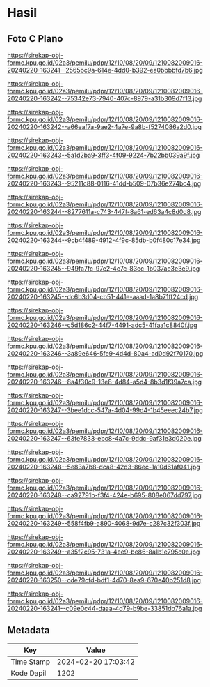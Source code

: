 # Hasil

## Foto C Plano

https://sirekap-obj-formc.kpu.go.id/02a3/pemilu/pdpr/12/10/08/20/09/1210082009016-20240220-163241--2565bc9a-614e-4dd0-b392-ea0bbbbfd7b6.jpg

https://sirekap-obj-formc.kpu.go.id/02a3/pemilu/pdpr/12/10/08/20/09/1210082009016-20240220-163242--75342e73-7940-407c-8979-a31b309d7f13.jpg

https://sirekap-obj-formc.kpu.go.id/02a3/pemilu/pdpr/12/10/08/20/09/1210082009016-20240220-163242--a66eaf7a-9ae2-4a7e-9a8b-f5274086a2d0.jpg

https://sirekap-obj-formc.kpu.go.id/02a3/pemilu/pdpr/12/10/08/20/09/1210082009016-20240220-163243--5a1d2ba9-3ff3-4f09-9224-7b22bb039a9f.jpg

https://sirekap-obj-formc.kpu.go.id/02a3/pemilu/pdpr/12/10/08/20/09/1210082009016-20240220-163243--95211c88-0116-41dd-b509-07b36e274bc4.jpg

https://sirekap-obj-formc.kpu.go.id/02a3/pemilu/pdpr/12/10/08/20/09/1210082009016-20240220-163244--8277611a-c743-447f-8a61-ed63a4c8d0d8.jpg

https://sirekap-obj-formc.kpu.go.id/02a3/pemilu/pdpr/12/10/08/20/09/1210082009016-20240220-163244--9cb4f489-4912-4f9c-85db-b0f480c17e34.jpg

https://sirekap-obj-formc.kpu.go.id/02a3/pemilu/pdpr/12/10/08/20/09/1210082009016-20240220-163245--949fa7fc-97e2-4c7c-83cc-1b037ae3e3e9.jpg

https://sirekap-obj-formc.kpu.go.id/02a3/pemilu/pdpr/12/10/08/20/09/1210082009016-20240220-163245--dc6b3d04-cb51-441e-aaad-1a8b71ff24cd.jpg

https://sirekap-obj-formc.kpu.go.id/02a3/pemilu/pdpr/12/10/08/20/09/1210082009016-20240220-163246--c5d186c2-44f7-4491-adc5-41faa1c8840f.jpg

https://sirekap-obj-formc.kpu.go.id/02a3/pemilu/pdpr/12/10/08/20/09/1210082009016-20240220-163246--3a89e646-5fe9-4d4d-80a4-ad0d92f70170.jpg

https://sirekap-obj-formc.kpu.go.id/02a3/pemilu/pdpr/12/10/08/20/09/1210082009016-20240220-163246--8a4f30c9-13e8-4d84-a5d4-8b3d1f39a7ca.jpg

https://sirekap-obj-formc.kpu.go.id/02a3/pemilu/pdpr/12/10/08/20/09/1210082009016-20240220-163247--3bee1dcc-547a-4d04-99d4-1b45eeec24b7.jpg

https://sirekap-obj-formc.kpu.go.id/02a3/pemilu/pdpr/12/10/08/20/09/1210082009016-20240220-163247--63fe7833-ebc8-4a7c-9ddc-9af31e3d020e.jpg

https://sirekap-obj-formc.kpu.go.id/02a3/pemilu/pdpr/12/10/08/20/09/1210082009016-20240220-163248--5e83a7b8-dca8-42d3-86ec-1a10d61af041.jpg

https://sirekap-obj-formc.kpu.go.id/02a3/pemilu/pdpr/12/10/08/20/09/1210082009016-20240220-163248--ca92791b-f3f4-424e-b695-808e067dd797.jpg

https://sirekap-obj-formc.kpu.go.id/02a3/pemilu/pdpr/12/10/08/20/09/1210082009016-20240220-163249--558f4fb9-a890-4068-9d7e-c287c32f303f.jpg

https://sirekap-obj-formc.kpu.go.id/02a3/pemilu/pdpr/12/10/08/20/09/1210082009016-20240220-163249--a35f2c95-731a-4ee9-be86-8a1b1e795c0e.jpg

https://sirekap-obj-formc.kpu.go.id/02a3/pemilu/pdpr/12/10/08/20/09/1210082009016-20240220-163250--cde79cfd-bdf1-4d70-8ea9-670e40b251d8.jpg

https://sirekap-obj-formc.kpu.go.id/02a3/pemilu/pdpr/12/10/08/20/09/1210082009016-20240220-163241--c09e0c44-daaa-4d79-b9be-33851db76a1a.jpg


## Metadata

| Key        | Value               |
| ---------- | ------------------- |
| Time Stamp | 2024-02-20 17:03:42 |
| Kode Dapil | 1202                |



